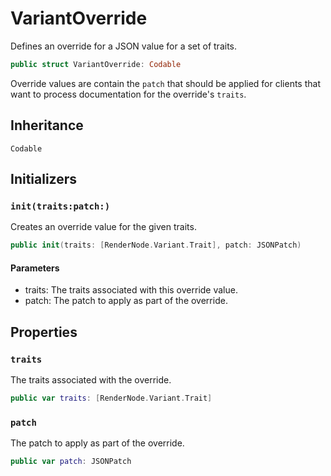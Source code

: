 # VariantOverride

Defines an override for a JSON value for a set of traits.

``` swift
public struct VariantOverride: Codable 
```

Override values are contain the `patch` that should be applied for clients that want to process documentation for the override's `traits`.

## Inheritance

`Codable`

## Initializers

### `init(traits:patch:)`

Creates an override value for the given traits.

``` swift
public init(traits: [RenderNode.Variant.Trait], patch: JSONPatch) 
```

#### Parameters

  - traits: The traits associated with this override value.
  - patch: The patch to apply as part of the override.

## Properties

### `traits`

The traits associated with the override.

``` swift
public var traits: [RenderNode.Variant.Trait]
```

### `patch`

The patch to apply as part of the override.

``` swift
public var patch: JSONPatch
```
